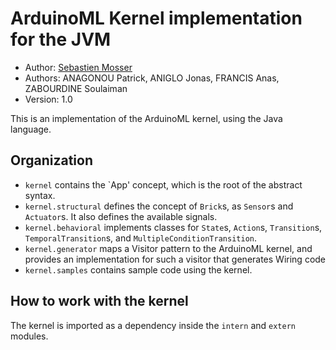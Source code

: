 # ArduinoML Kernel implementation for the JVM

  * Author: [Sebastien Mosser](mailto?mosser@i3s.unice.fr)
  * Authors: ANAGONOU Patrick, ANIGLO Jonas, FRANCIS Anas, ZABOURDINE Soulaiman
  * Version: 1.0

This is an implementation of the ArduinoML kernel, using the Java language.

## Organization

  * `kernel` contains the `App' concept, which is the root of the abstract syntax.
  * `kernel.structural` defines the concept of `Brick`s, as `Sensor`s and `Actuator`s. It also defines the available
     signals.
  * `kernel.behavioral` implements classes for `State`s, `Action`s, `Transition`s, `TemporalTransition`s, and `MultipleConditionTransition`.
  * `kernel.generator` maps a Visitor pattern to the ArduinoML kernel, and provides an implementation for such a visitor
    that generates Wiring code
  * `kernel.samples` contains sample code using the kernel.

## How to work with the kernel

The kernel is imported as a dependency inside the `intern` and `extern` modules.
